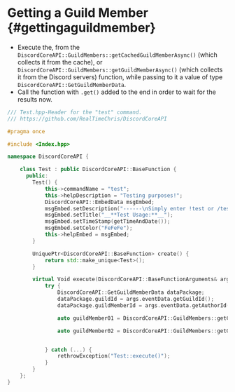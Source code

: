 Getting a Guild Member {#gettingaguildmember}
============
- Execute the, from the `DiscordCoreAPI::GuildMembers::getCachedGuildMemberAsync()` (which collects it from the cache), or `DiscordCoreAPI::GuildMembers::getGuildMemberAsync()` (which collects it from the Discord servers) function, while passing to it a value of type `DiscordCoreAPI::GetGuildMemberData`.
- Call the function with `.get()` added to the end in order to wait for the results now.

```cpp
/// Test.hpp-Header for the "test" command.
/// https://github.com/RealTimeChris/DiscordCoreAPI

#pragma once

#include <Index.hpp>

namespace DiscordCoreAPI {

	class Test : public DiscordCoreAPI::BaseFunction {
	  public:
		Test() {
			this->commandName = "test";
			this->helpDescription = "Testing purposes!";
			DiscordCoreAPI::EmbedData msgEmbed;
			msgEmbed.setDescription("------\nSimply enter !test or /test!\n------");
			msgEmbed.setTitle("__**Test Usage:**__");
			msgEmbed.setTimeStamp(getTimeAndDate());
			msgEmbed.setColor("FeFeFe");
			this->helpEmbed = msgEmbed;
		}

		UniquePtr<DiscordCoreAPI::BaseFunction> create() {
			return std::make_unique<Test>();
		}

		virtual Void execute(DiscordCoreAPI::BaseFunctionArguments& args) {
			try {
				DiscordCoreAPI::GetGuildMemberData dataPackage;
				dataPackage.guildId = args.eventData.getGuildId();
				dataPackage.guildMemberId = args.eventData.getAuthorId();

				auto guildMember01 = DiscordCoreAPI::GuildMembers::getCachedGuildMemberAsync(dataPackage).get();

				auto guildMember02 = DiscordCoreAPI::GuildMembers::getGuildMemberAsync(dataPackage).get();


			} catch (...) {
				rethrowException("Test::execute()");
			}
		}
	};
}
```
